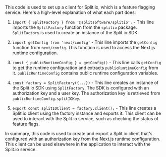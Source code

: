 This code is used to set up a client for Split.io, which is a feature flagging service. Here's a high-level explanation of what each part does:

1. `import { SplitFactory } from '@splitsoftware/splitio';` - This line imports the `SplitFactory` function from the `splitio` package. `SplitFactory` is used to create an instance of the Split.io SDK.

2. `import getConfig from 'next/config'` - This line imports the `getConfig` function from `next/config`. This function is used to access the Next.js runtime configuration.

3. `const { publicRuntimeConfig } = getConfig()` - This line calls `getConfig` to get the runtime configuration and extracts `publicRuntimeConfig` from it. `publicRuntimeConfig` contains public runtime configuration variables.

4. `const factory = SplitFactory({...})` - This line creates an instance of the Split.io SDK using `SplitFactory`. The SDK is configured with an authorization key and a user key. The authorization key is retrieved from `publicRuntimeConfig.splitIOKey`.

5. `export const splitIOClient = factory.client();` - This line creates a Split.io client using the factory instance and exports it. This client can be used to interact with the Split.io service, such as checking the status of feature flags.

In summary, this code is used to create and export a Split.io client that's configured with an authorization key from the Next.js runtime configuration. This client can be used elsewhere in the application to interact with the Split.io service.